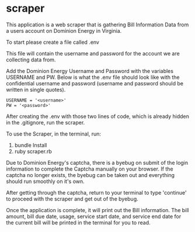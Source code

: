 # scraper

This application is a web scraper that is gathering Bill Information Data from a users account on Dominion Energy in Virginia.

To start please create a file called .env

This file will contain the username and password for the account we are collecting data from.

Add the Dominion Energy Username and Password with the variables USERNAME and PW. Below is what the .env file should look like with the confidential username and password (username and password should be written in single quotes).

    USERNAME = '<username>'
    PW = '<password>'

After creating the .env with those two lines of code, which is already hidden in the .gitignore, run the scraper.

To use the Scraper, in the terminal, run:

1.  bundle Install
2.  ruby scraper.rb

Due to Dominion Energy's captcha, there is a byebug on submit of the login information to complete the Captcha manually on your browser. If the captcha no longer exists, the byebug can be taken out and everything should run smoothly on it's own.

After getting through the captcha, return to your terminal to type 'continue' to proceed with the scraper and get out of the byebug.

Once the application is complete, it will print out the Bill information. The bill amount, bill due date, usage, service start date, and service end date for the current bill will be printed in the terminal for you to read.
